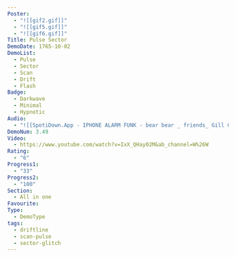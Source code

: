 ```yaml
---
Poster:
  - "![[gif2.gif]]"
  - "![[gif5.gif]]"
  - "![[gif6.gif]]"
Title: Pulse Sector
DemoDate: 1765-10-02
DemoList:
  - Pulse
  - Sector
  - Scan
  - Drift
  - Flash
Badge:
  - Darkwave
  - Minimal
  - Hypnotic
Audio:
  - "![[SpotiDown.App - IPHONE ALARM FUNK - bear bear _ friends_ Gill Chang.mp3]]"
DemoNum: 3.49
Video:
  - https://www.youtube.com/watch?v=IxX_QHay02M&ab_channel=W%26W
Rating:
  - "6"
Progress1:
  - "33"
Progress2:
  - "100"
Section:
  - All in one
Favourite: 
Type:
  - DemoType
tags:
  - driftline
  - scan-pulse
  - sector-glitch
---
```

